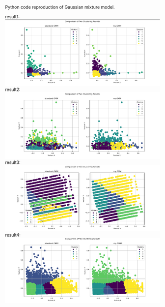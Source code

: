 Python code reproduction of Gaussian mixture model.

result1:
![result1.png](images%2Fresult1.png)
result2:
![result2.png](images%2Fresult2.png)
result3:
![result3.png](images%2Fresult3.png)
result4:
![result4.png](images%2Fresult4.png)